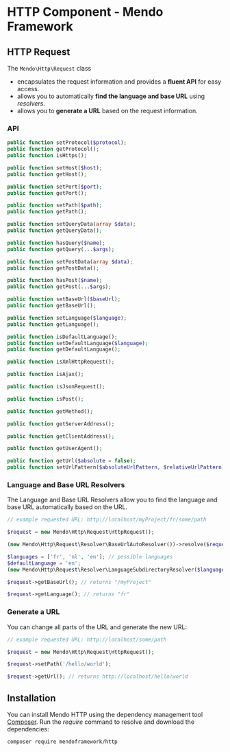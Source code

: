 # HTTP Component - Mendo Framework

## HTTP Request

The ```Mendo\Http\Request``` class

* encapsulates the request information and provides a **fluent API** for easy access.
* allows you to automatically **find the language and base URL** using *resolvers*.
* allows you to **generate a URL** based on the request information.

### API

```php
public function setProtocol($protocol);
public function getProtocol();
public function isHttps();

public function setHost($host);
public function getHost();

public function setPort($port);
public function getPort();

public function setPath($path);
public function getPath();

public function setQueryData(array $data);
public function getQueryData();

public function hasQuery($name);
public function getQuery(...$args);

public function setPostData(array $data);
public function getPostData();

public function hasPost($name);
public function getPost(...$args);

public function setBaseUrl($baseUrl);
public function getBaseUrl();

public function setLanguage($language);
public function getLanguage();

public function isDefaultLanguage();
public function setDefaultLanguage($language);
public function getDefaultLanguage();

public function isXmlHttpRequest();

public function isAjax();

public function isJsonRequest();

public function isPost();

public function getMethod();

public function getServerAddress();

public function getClientAddress();

public function getUserAgent();

public function getUrl($absolute = false);
public function setUrlPattern($absoluteUrlPattern, $relativeUrlPattern);
```

### Language and Base URL Resolvers

The Language and Base URL Resolvers allow you to find the language and base URL automatically based on the URL.

```php
// example requested URL: http://localhost/myProject/fr/some/path

$request = new Mendo\Http\Request\HttpRequest();

(new Mendo\Http\Request\Resolver\BaseUrlAutoResolver())->resolve($request);

$languages = ['fr', 'nl', 'en']; // possible languages
$defaultLanguage = 'en';
(new Mendo\Http\Request\Resolver\LanguageSubdirectoryResolver($languages, $defaultLanguage))->resolve($request);

$request->getBaseUrl(); // returns "/myProject"

$request->getLanguage(); // returns "fr"
```

### Generate a URL

You can change all parts of the URL and generate the new URL:

```php
// example requested URL: http://localhost/some/path

$request = new Mendo\Http\Request\HttpRequest();

$request->setPath('/hello/world');

$request->getUrl(); // returns http://localhost/hello/world
```

## Installation

You can install Mendo HTTP using the dependency management tool [Composer](https://getcomposer.org/).
Run the *require* command to resolve and download the dependencies:

```
composer require mendoframework/http
```